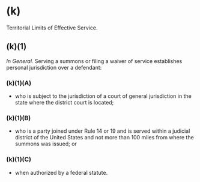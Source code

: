 # (k)
Territorial Limits of Effective Service.
## (k)(1)
_In General._ Serving a summons or filing a waiver of service establishes personal jurisdiction over a defendant:
### (k)(1)(A)
* who is subject to the jurisdiction of a court of general jurisdiction in the state where the district court is located;
### (k)(1)(B)
* who is a party joined under Rule 14 or 19 and is served within a judicial district of the United States and not more than 100 miles from where the summons was issued; or
### (k)(1)(C)
* when authorized by a federal statute.